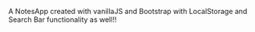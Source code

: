 A NotesApp created with vanillaJS and Bootstrap with LocalStorage and Search Bar functionality as well!!